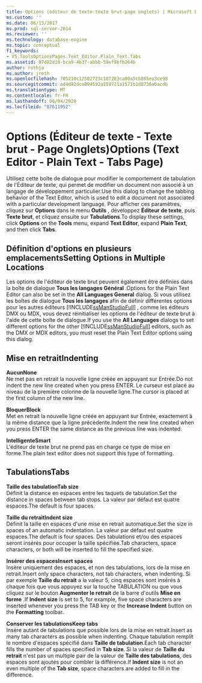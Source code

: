 ```yaml
---
title: Options (éditeur de texte-texte brut-page onglets) | Microsoft Docs
ms.custom: ''
ms.date: 06/13/2017
ms.prod: sql-server-2014
ms.reviewer: ''
ms.technology: database-engine
ms.topic: conceptual
f1_keywords:
- VS.ToolsOptionsPages.Text_Editor.Plain_Text.Tabs
ms.assetid: 07d82d10-bca9-4b37-abbb-58ef9bfb264b
author: rothja
ms.author: jroth
ms.openlocfilehash: 705210c12582723c107283ca00a5cb885ea3ce98
ms.sourcegitcommit: ad4d92dce894592a259721a1571b1d8736abacdb
ms.translationtype: MT
ms.contentlocale: fr-FR
ms.lasthandoff: 08/04/2020
ms.locfileid: "87611952"
---
```

# <a name="options-text-editor---plain-text---tabs-page"></a><span data-ttu-id="f8bca-102">Options (Éditeur de texte - Texte brut - Page Onglets)</span><span class="sxs-lookup"><span data-stu-id="f8bca-102">Options (Text Editor - Plain Text - Tabs Page)</span></span>
  <span data-ttu-id="f8bca-103">Utilisez cette boîte de dialogue pour modifier le comportement de tabulation de l'Éditeur de texte, qui permet de modifier un document non associé à un langage de développement particulier.</span><span class="sxs-lookup"><span data-stu-id="f8bca-103">Use this dialog to change the tabbing behavior of the Text Editor, which is used to edit a document not associated with a particular development language.</span></span> <span data-ttu-id="f8bca-104">Pour afficher ces paramètres, cliquez sur **Options** dans le menu **Outils** , développez **Éditeur de texte**, puis **Texte brut**, et cliquez ensuite sur **Tabulations**.</span><span class="sxs-lookup"><span data-stu-id="f8bca-104">To display these settings, click **Options** on the **Tools** menu, expand **Text Editor**, expand **Plain Text**, and then click **Tabs**.</span></span>  
  
## <a name="setting-options-in-multiple-locations"></a><span data-ttu-id="f8bca-105">Définition d'options en plusieurs emplacements</span><span class="sxs-lookup"><span data-stu-id="f8bca-105">Setting Options in Multiple Locations</span></span>  
 <span data-ttu-id="f8bca-106">Les options de l'éditeur de texte brut peuvent également être définies dans la boîte de dialogue **Tous les langages Général** .</span><span class="sxs-lookup"><span data-stu-id="f8bca-106">Options for the Plain Text Editor can also be set in the **All Languages General** dialog.</span></span> <span data-ttu-id="f8bca-107">Si vous utilisez les boîtes de dialogue **Tous les langages** afin de définir différentes options pour les autres éditeurs [!INCLUDE[ssManStudioFull](../includes/ssmanstudiofull-md.md)] , comme les éditeurs DMX ou MDX, vous devez réinitialiser les options de l'éditeur de texte brut à l'aide de cette boîte de dialogue.</span><span class="sxs-lookup"><span data-stu-id="f8bca-107">If you use the **All Languages** dialogs to set different options for the other [!INCLUDE[ssManStudioFull](../includes/ssmanstudiofull-md.md)] editors, such as the DMX or MDX editors, you must reset the Plain Text Editor options using this dialog.</span></span>  
  
## <a name="indenting"></a><span data-ttu-id="f8bca-108">Mise en retrait</span><span class="sxs-lookup"><span data-stu-id="f8bca-108">Indenting</span></span>  
 <span data-ttu-id="f8bca-109">**Aucun**</span><span class="sxs-lookup"><span data-stu-id="f8bca-109">**None**</span></span>  
 <span data-ttu-id="f8bca-110">Ne met pas en retrait la nouvelle ligne créée en appuyant sur Entrée.</span><span class="sxs-lookup"><span data-stu-id="f8bca-110">Do not indent the new line created when you press ENTER.</span></span> <span data-ttu-id="f8bca-111">Le curseur est placé au niveau de la première colonne de la nouvelle ligne.</span><span class="sxs-lookup"><span data-stu-id="f8bca-111">The cursor is placed at the first column of the new line.</span></span>  
  
 <span data-ttu-id="f8bca-112">**Bloquer**</span><span class="sxs-lookup"><span data-stu-id="f8bca-112">**Block**</span></span>  
 <span data-ttu-id="f8bca-113">Met en retrait la nouvelle ligne créée en appuyant sur Entrée, exactement à la même distance que la ligne précédente.</span><span class="sxs-lookup"><span data-stu-id="f8bca-113">Indent the new line created when you press ENTER the same distance as the previous line was indented.</span></span>  
  
 <span data-ttu-id="f8bca-114">**Intelligente**</span><span class="sxs-lookup"><span data-stu-id="f8bca-114">**Smart**</span></span>  
 <span data-ttu-id="f8bca-115">L'éditeur de texte brut ne prend pas en charge ce type de mise en forme.</span><span class="sxs-lookup"><span data-stu-id="f8bca-115">The plain text editor does not support this type of formatting.</span></span>  
  
## <a name="tabs"></a><span data-ttu-id="f8bca-116">Tabulations</span><span class="sxs-lookup"><span data-stu-id="f8bca-116">Tabs</span></span>  
 <span data-ttu-id="f8bca-117">**Taille des tabulation**</span><span class="sxs-lookup"><span data-stu-id="f8bca-117">**Tab size**</span></span>  
 <span data-ttu-id="f8bca-118">Définit la distance en espaces entre les taquets de tabulation.</span><span class="sxs-lookup"><span data-stu-id="f8bca-118">Set the distance in spaces between tab stops.</span></span> <span data-ttu-id="f8bca-119">La valeur par défaut est quatre espaces.</span><span class="sxs-lookup"><span data-stu-id="f8bca-119">The default is four spaces.</span></span>  
  
 <span data-ttu-id="f8bca-120">**Taille du retrait**</span><span class="sxs-lookup"><span data-stu-id="f8bca-120">**Indent size**</span></span>  
 <span data-ttu-id="f8bca-121">Définit la taille en espaces d'une mise en retrait automatique.</span><span class="sxs-lookup"><span data-stu-id="f8bca-121">Set the size in spaces of an automatic indentation.</span></span> <span data-ttu-id="f8bca-122">La valeur par défaut est quatre espaces.</span><span class="sxs-lookup"><span data-stu-id="f8bca-122">The default is four spaces.</span></span> <span data-ttu-id="f8bca-123">Des tabulations et/ou des espaces seront insérés pour occuper la taille spécifiée.</span><span class="sxs-lookup"><span data-stu-id="f8bca-123">Tab characters, space characters, or both will be inserted to fill the specified size.</span></span>  
  
 <span data-ttu-id="f8bca-124">**Insérer des espaces**</span><span class="sxs-lookup"><span data-stu-id="f8bca-124">**Insert spaces**</span></span>  
 <span data-ttu-id="f8bca-125">Insère uniquement des espaces, et non des tabulations, lors de la mise en retrait.</span><span class="sxs-lookup"><span data-stu-id="f8bca-125">Insert only space characters, not tab characters, when indenting.</span></span> <span data-ttu-id="f8bca-126">Si par exemple **Taille du retrait** a la valeur 5, cinq espaces sont insérés à chaque fois que vous appuyez sur la touche TABULATION ou que vous cliquez sur le bouton **Augmenter le retrait** de la barre d'outils **Mise en forme** .</span><span class="sxs-lookup"><span data-stu-id="f8bca-126">If **Indent size** is set to 5, for example, five space characters are inserted whenever you press the TAB key or the **Increase Indent** button on the **Formatting** toolbar.</span></span>  
  
 <span data-ttu-id="f8bca-127">**Conserver les tabulations**</span><span class="sxs-lookup"><span data-stu-id="f8bca-127">**Keep tabs**</span></span>  
 <span data-ttu-id="f8bca-128">Insère autant de tabulations que possible lors de la mise en retrait.</span><span class="sxs-lookup"><span data-stu-id="f8bca-128">Insert as many tab characters as possible when indenting.</span></span> <span data-ttu-id="f8bca-129">Chaque tabulation remplit le nombre d'espaces spécifié dans **Taille de tabulation**.</span><span class="sxs-lookup"><span data-stu-id="f8bca-129">Each tab character fills the number of spaces specified in **Tab size**.</span></span> <span data-ttu-id="f8bca-130">Si la valeur de **Taille du retrait** n'est pas un multiple pair de la valeur de **Taille des tabulations**, des espaces sont ajoutés pour combler la différence.</span><span class="sxs-lookup"><span data-stu-id="f8bca-130">If **Indent size** is not an even multiple of the **Tab size**, space characters are added to fill in the difference.</span></span>  
  
  
